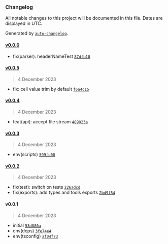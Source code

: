### Changelog

All notable changes to this project will be documented in this file. Dates are displayed in UTC.

Generated by [`auto-changelog`](https://github.com/CookPete/auto-changelog).

#### [v0.0.6](https://github.com/wmakeev/xlsx-to-csv/compare/v0.0.5...v0.0.6)

- fix(parser): headerNameTest [`87dfb10`](https://github.com/wmakeev/xlsx-to-csv/commit/87dfb108af319cca0b92bad71a51ec0dcbed437e)

#### [v0.0.5](https://github.com/wmakeev/xlsx-to-csv/compare/v0.0.4...v0.0.5)

> 4 December 2023

- fix:  cell value trim by default [`f6a4c15`](https://github.com/wmakeev/xlsx-to-csv/commit/f6a4c15bf1fd527338ed73d14d5eb8fc78188d40)

#### [v0.0.4](https://github.com/wmakeev/xlsx-to-csv/compare/v0.0.3...v0.0.4)

> 4 December 2023

- feat(api): accept file stream [`489023a`](https://github.com/wmakeev/xlsx-to-csv/commit/489023a675de0e11306084c7ad5bc666e1c7cb18)

#### [v0.0.3](https://github.com/wmakeev/xlsx-to-csv/compare/v0.0.2...v0.0.3)

> 4 December 2023

- env(scripts) [`599fc00`](https://github.com/wmakeev/xlsx-to-csv/commit/599fc0010763762255a9b2a02af7568e7a71117e)

#### [v0.0.2](https://github.com/wmakeev/xlsx-to-csv/compare/v0.0.1...v0.0.2)

> 4 December 2023

- fix(test): switch on tests [`226adcd`](https://github.com/wmakeev/xlsx-to-csv/commit/226adcd9f52e14eee46f0001eee54aaaea789c72)
- fix(exports): add types and tools exports [`2bd9f54`](https://github.com/wmakeev/xlsx-to-csv/commit/2bd9f541f2778d8ea656dd0067f3ae915cb65ed8)

#### v0.0.1

> 4 December 2023

- initial [`53d880a`](https://github.com/wmakeev/xlsx-to-csv/commit/53d880ae405de1a15af86824253a31b7a969f614)
- env(deps) [`3fe74e4`](https://github.com/wmakeev/xlsx-to-csv/commit/3fe74e4f49279999da81bccba83e6272e3dc6e4b)
- env(tsconfig) [`af04f73`](https://github.com/wmakeev/xlsx-to-csv/commit/af04f7386abd51e129375f6ced31da460ad7de04)
